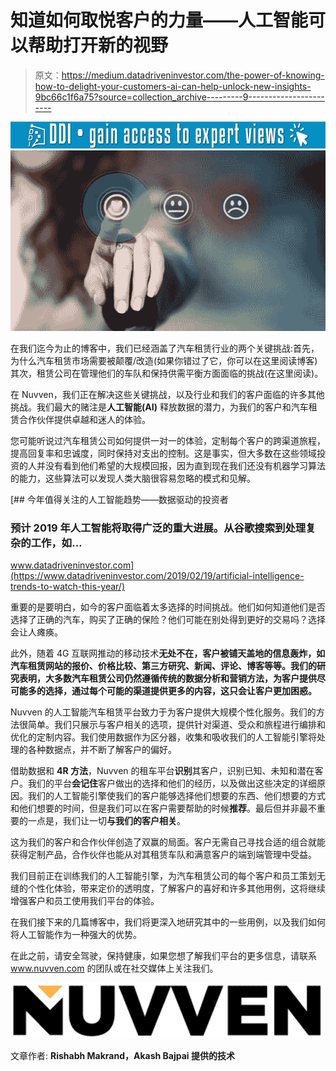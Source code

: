# 知道如何取悦客户的力量——人工智能可以帮助打开新的视野

> 原文：<https://medium.datadriveninvestor.com/the-power-of-knowing-how-to-delight-your-customers-ai-can-help-unlock-new-insights-9bc66c1f6a75?source=collection_archive---------9----------------------->

[![](img/c4a79efe1bd0398e1419e868a078237d.png)](http://www.track.datadriveninvestor.com/1B9E)![](img/76a8e2b2458e86d3c845dbf9185b502b.png)

在我们迄今为止的博客中，我们已经涵盖了汽车租赁行业的两个关键挑战:首先，为什么汽车租赁市场需要被颠覆/改造(如果你错过了它，你可以在这里阅读博客)其次，租赁公司在管理他们的车队和保持供需平衡方面面临的挑战(在这里阅读)。

在 Nuvven，我们正在解决这些关键挑战，以及行业和我们的客户面临的许多其他挑战。我们最大的赌注是**人工智能(AI)** 释放数据的潜力，为我们的客户和汽车租赁合作伙伴提供卓越和迷人的体验。

您可能听说过汽车租赁公司如何提供一对一的体验，定制每个客户的跨渠道旅程，提高回复率和忠诚度，同时保持对支出的控制。这是事实，但大多数在这些领域投资的人并没有看到他们希望的大规模回报，因为直到现在我们还没有机器学习算法的能力，这些算法可以发现人类大脑很容易忽略的模式和见解。

[](https://www.datadriveninvestor.com/2019/02/19/artificial-intelligence-trends-to-watch-this-year/) [## 今年值得关注的人工智能趋势——数据驱动的投资者

### 预计 2019 年人工智能将取得广泛的重大进展。从谷歌搜索到处理复杂的工作，如…

www.datadriveninvestor.com](https://www.datadriveninvestor.com/2019/02/19/artificial-intelligence-trends-to-watch-this-year/) 

重要的是要明白，如今的客户面临着太多选择的时间挑战。他们如何知道他们是否选择了正确的汽车，购买了正确的保险？他们可能在别处得到更好的交易吗？选择会让人瘫痪。

此外，随着 4G 互联网推动的移动技术**无处不在，客户被铺天盖地的信息轰炸，如汽车租赁网站的报价、价格比较、第三方研究、新闻、评论、博客等等。我们的研究表明，大多数汽车租赁公司仍然遵循传统的数据分析和营销方法，为客户提供尽可能多的选择，通过每个可能的渠道提供更多的内容，这只会让客户更加困惑。**

Nuvven 的人工智能汽车租赁平台致力于为客户提供大规模个性化服务。我们的方法很简单。我们只展示与客户相关的选项，提供针对渠道、受众和旅程进行编排和优化的定制内容。我们使用数据作为区分器，收集和吸收我们的人工智能引擎将处理的各种数据点，并不断了解客户的偏好。

借助数据和 **4R 方法**，Nuvven 的租车平台**识别**其客户，识别已知、未知和潜在客户。我们的平台**会记住**客户做出的选择和他们的经历，以及做出这些决定的详细原因。我们的人工智能引擎使我们的客户能够选择他们想要的东西、他们想要的方式和他们想要的时间，但是我们可以在客户需要帮助的时候**推荐**。最后但并非最不重要的一点是，我们让一切**与我们的客户相关**。

这为我们的客户和合作伙伴创造了双赢的局面。客户无需自己寻找合适的组合就能获得定制产品，合作伙伴也能从对其租赁车队和满意客户的端到端管理中受益。

我们目前正在训练我们的人工智能引擎，为汽车租赁公司的每个客户和员工策划无缝的个性化体验，带来定价的透明度，了解客户的喜好和许多其他用例，这将继续增强客户和员工使用我们平台的体验。

在我们接下来的几篇博客中，我们将更深入地研究其中的一些用例，以及我们如何将人工智能作为一种强大的优势。

在此之前，请安全驾驶，保持健康，如果您想了解我们平台的更多信息，请联系 www.nuvven.com 的团队或在社交媒体上关注我们。

![](img/e5dc58d890d87fca629d7e1ba56d5284.png)

文章作者: **Rishabh Makrand，Akash Bajpai 提供的技术**